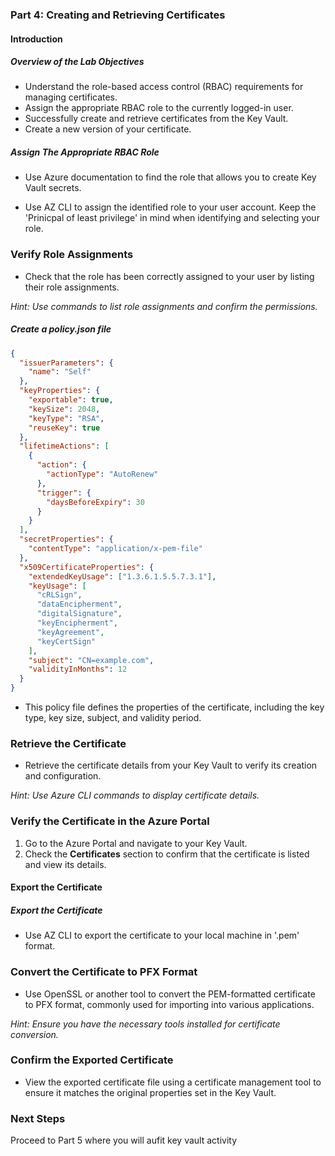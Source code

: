 ### Part 4: Creating and Retrieving Certificates

#### Introduction

##### **Overview of the Lab Objectives**
- Understand the role-based access control (RBAC) requirements for managing certificates.
- Assign the appropriate RBAC role to the currently logged-in user.
- Successfully create and retrieve certificates from the Key Vault.
- Create a new version of your certificate.

##### Assign The Appropriate RBAC Role

- Use Azure documentation to find the role that allows you to create Key Vault secrets.

- Use AZ CLI to assign the identified role to your user account. Keep the 'Prinicpal of least privilege' in mind when identifying and selecting your role. 

### **Verify Role Assignments**
- Check that the role has been correctly assigned to your user by listing their role assignments.

*Hint: Use commands to list role assignments and confirm the permissions.*


##### Create a policy.json file

```json
{
  "issuerParameters": {
    "name": "Self"
  },
  "keyProperties": {
    "exportable": true,
    "keySize": 2048,
    "keyType": "RSA",
    "reuseKey": true
  },
  "lifetimeActions": [
    {
      "action": {
        "actionType": "AutoRenew"
      },
      "trigger": {
        "daysBeforeExpiry": 30
      }
    }
  ],
  "secretProperties": {
    "contentType": "application/x-pem-file"
  },
  "x509CertificateProperties": {
    "extendedKeyUsage": ["1.3.6.1.5.5.7.3.1"],
    "keyUsage": [
      "cRLSign",
      "dataEncipherment",
      "digitalSignature",
      "keyEncipherment",
      "keyAgreement",
      "keyCertSign"
    ],
    "subject": "CN=example.com",
    "validityInMonths": 12
  }
}
```
- This policy file defines the properties of the certificate, including the key type, key size, subject, and validity period.

### **Retrieve the Certificate**
- Retrieve the certificate details from your Key Vault to verify its creation and configuration.

*Hint: Use Azure CLI commands to display certificate details.*

### **Verify the Certificate in the Azure Portal**
1. Go to the Azure Portal and navigate to your Key Vault.
2. Check the **Certificates** section to confirm that the certificate is listed and view its details.

#### Export the Certificate

##### **Export the Certificate**

- Use AZ CLI to export the certificate to your local machine in '.pem' format.

### **Convert the Certificate to PFX Format**
- Use OpenSSL or another tool to convert the PEM-formatted certificate to PFX format, commonly used for importing into various applications.

*Hint: Ensure you have the necessary tools installed for certificate conversion.*

### **Confirm the Exported Certificate**
- View the exported certificate file using a certificate management tool to ensure it matches the original properties set in the Key Vault.

### Next Steps  
Proceed to Part 5 where you will aufit key vault activity